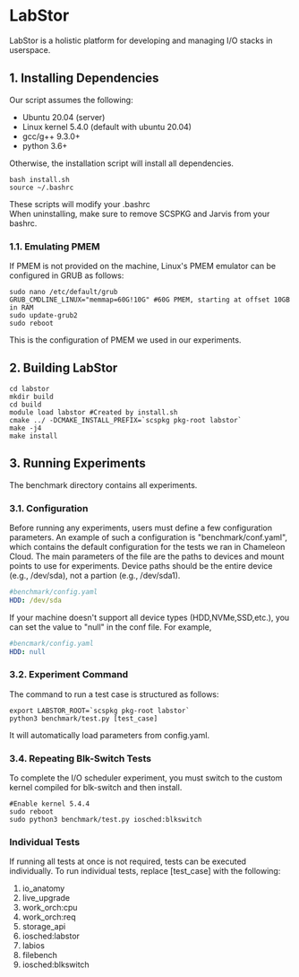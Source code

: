 
# LabStor

LabStor is a holistic platform for developing and managing I/O stacks in userspace.

## 1. Installing Dependencies

Our script assumes the following:
* Ubuntu 20.04 (server)
* Linux kernel 5.4.0 (default with ubuntu 20.04)
* gcc/g++ 9.3.0+
* python 3.6+

Otherwise, the installation script will install all dependencies.
```
bash install.sh
source ~/.bashrc
```

These scripts will modify your .bashrc  
When uninstalling, make sure to remove SCSPKG and Jarvis from your bashrc.

### 1.1. Emulating PMEM

If PMEM is not provided on the machine, Linux's PMEM emulator can be configured in GRUB as follows:
```
sudo nano /etc/default/grub
GRUB_CMDLINE_LINUX="memmap=60G!10G" #60G PMEM, starting at offset 10GB in RAM
sudo update-grub2
sudo reboot
```
This is the configuration of PMEM we used in our experiments.

## 2. Building LabStor

```
cd labstor  
mkdir build    
cd build  
module load labstor #Created by install.sh  
cmake ../ -DCMAKE_INSTALL_PREFIX=`scspkg pkg-root labstor`  
make -j4  
make install  
```

## 3. Running Experiments

The benchmark directory contains all experiments.

### 3.1. Configuration

Before running any experiments, users must define a few configuration parameters.
An example of such a configuration is "benchmark/conf.yaml", which contains the default
configuration for the tests we ran in Chameleon Cloud. The main parameters of the file are
the paths to devices and mount points to use for experiments. Device paths should be the entire
device (e.g., /dev/sda), not a partion (e.g., /dev/sda1).

```yaml
#benchmark/config.yaml
HDD: /dev/sda
```

If your machine doesn't support all device types (HDD,NVMe,SSD,etc.), you can set the
value to "null" in the conf file. For example,

```yaml
#bencmark/config.yaml
HDD: null
```

### 3.2. Experiment Command

The command to run a test case is structured as follows:
```
export LABSTOR_ROOT=`scspkg pkg-root labstor`
python3 benchmark/test.py [test_case]
```

It will automatically load parameters from config.yaml.

### 3.4. Repeating Blk-Switch Tests

To complete the I/O scheduler experiment, you must switch to the custom kernel compiled
for blk-switch and then install.
```
#Enable kernel 5.4.4
sudo reboot
sudo python3 benchmark/test.py iosched:blkswitch
```

### Individual Tests

If running all tests at once is not required, tests can be executed individually.
To run individual tests, replace [test_case] with the following:
1. io_anatomy
2. live_upgrade
3. work_orch:cpu
4. work_orch:req
5. storage_api
6. iosched:labstor
7. labios
8. filebench
9. iosched:blkswitch